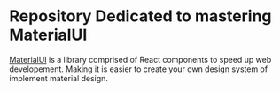 # Repository Dedicated to mastering MaterialUI

[MaterialUI](https://v4.mui.com/) is a library comprised of React components to speed up web developement. Making it is easier to create your own design system of implement material design. 

